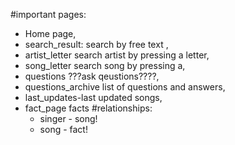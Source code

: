 #important pages:
 * Home page,
* search_result: search by free text ,
* artist_letter search artist by pressing a letter,
* song_letter search song by pressing a,
* questions  ???ask qeustions????,
* questions_archive list of questions and answers,
* last_updates-last updated songs,
* fact_page facts
#relationships:
  * singer - song!
   * song - fact!